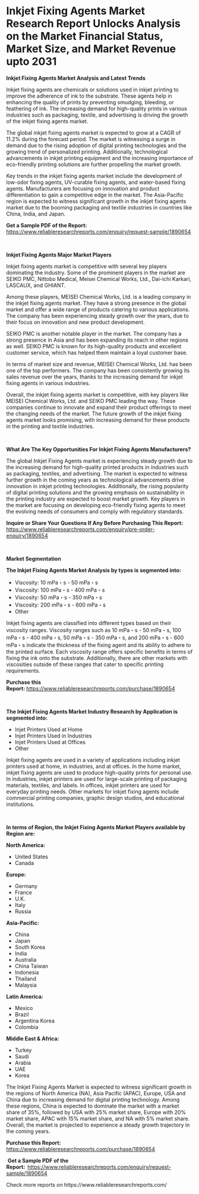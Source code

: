 <p><h1>Inkjet Fixing Agents Market Research Report Unlocks Analysis on the Market Financial Status, Market Size, and Market Revenue upto 2031</h1></p><p><strong>Inkjet Fixing Agents Market Analysis and Latest Trends</strong></p>
<p><p>Inkjet fixing agents are chemicals or solutions used in inkjet printing to improve the adherence of ink to the substrate. These agents help in enhancing the quality of prints by preventing smudging, bleeding, or feathering of ink. The increasing demand for high-quality prints in various industries such as packaging, textile, and advertising is driving the growth of the inkjet fixing agents market.</p><p>The global inkjet fixing agents market is expected to grow at a CAGR of 11.2% during the forecast period. The market is witnessing a surge in demand due to the rising adoption of digital printing technologies and the growing trend of personalized printing. Additionally, technological advancements in inkjet printing equipment and the increasing importance of eco-friendly printing solutions are further propelling the market growth.</p><p>Key trends in the inkjet fixing agents market include the development of low-odor fixing agents, UV-curable fixing agents, and water-based fixing agents. Manufacturers are focusing on innovation and product differentiation to gain a competitive edge in the market. The Asia-Pacific region is expected to witness significant growth in the inkjet fixing agents market due to the booming packaging and textile industries in countries like China, India, and Japan.</p></p>
<p><strong>Get a Sample PDF of the Report:&nbsp;</strong> <a href="https://www.reliableresearchreports.com/enquiry/request-sample/1890654">https://www.reliableresearchreports.com/enquiry/request-sample/1890654</a></p>
<p>&nbsp;</p>
<p><strong>Inkjet Fixing Agents Major Market Players</strong></p>
<p><p>Inkjet fixing agents market is competitive with several key players dominating the industry. Some of the prominent players in the market are SEIKO PMC, Nittobo Medical, Meisei Chemical Works, Ltd., Dai-ichi Karkari, LASCAUX, and GHIANT.</p><p>Among these players, MEISEI Chemical Works, Ltd. is a leading company in the inkjet fixing agents market. They have a strong presence in the global market and offer a wide range of products catering to various applications. The company has been experiencing steady growth over the years, due to their focus on innovation and new product development.</p><p>SEIKO PMC is another notable player in the market. The company has a strong presence in Asia and has been expanding its reach in other regions as well. SEIKO PMC is known for its high-quality products and excellent customer service, which has helped them maintain a loyal customer base.</p><p>In terms of market size and revenue, MEISEI Chemical Works, Ltd. has been one of the top performers. The company has been consistently growing its sales revenue over the years, thanks to the increasing demand for inkjet fixing agents in various industries.</p><p>Overall, the inkjet fixing agents market is competitive, with key players like MEISEI Chemical Works, Ltd. and SEIKO PMC leading the way. These companies continue to innovate and expand their product offerings to meet the changing needs of the market. The future growth of the inkjet fixing agents market looks promising, with increasing demand for these products in the printing and textile industries.</p></p>
<p>&nbsp;</p>
<p><strong>What Are The Key Opportunities For Inkjet Fixing Agents Manufacturers?</strong></p>
<p><p>The global Inkjet Fixing Agents market is experiencing steady growth due to the increasing demand for high-quality printed products in industries such as packaging, textiles, and advertising. The market is expected to witness further growth in the coming years as technological advancements drive innovation in inkjet printing technologies. Additionally, the rising popularity of digital printing solutions and the growing emphasis on sustainability in the printing industry are expected to boost market growth. Key players in the market are focusing on developing eco-friendly fixing agents to meet the evolving needs of consumers and comply with regulatory standards.</p></p>
<p><strong>Inquire or Share Your Questions If Any Before Purchasing This Report:</strong> <a href="https://www.reliableresearchreports.com/enquiry/pre-order-enquiry/1890654">https://www.reliableresearchreports.com/enquiry/pre-order-enquiry/1890654</a></p>
<p>&nbsp;</p>
<p><strong>Market Segmentation</strong></p>
<p><strong>The Inkjet Fixing Agents Market Analysis by types is segmented into:</strong></p>
<p><ul><li>Viscosity: 10 mPa・s - 50 mPa・s</li><li>Viscosity: 100 mPa・s - 400 mPa・s</li><li>Viscosity: 50 mPa・s - 350 mPa・s</li><li>Viscosity: 200 mPa・s - 600 mPa・s</li><li>Other</li></ul></p>
<p><p>Inkjet fixing agents are classified into different types based on their viscosity ranges. Viscosity ranges such as 10 mPa・s - 50 mPa・s, 100 mPa・s - 400 mPa・s, 50 mPa・s - 350 mPa・s, and 200 mPa・s - 600 mPa・s indicate the thickness of the fixing agent and its ability to adhere to the printed surface. Each viscosity range offers specific benefits in terms of fixing the ink onto the substrate. Additionally, there are other markets with viscosities outside of these ranges that cater to specific printing requirements.</p></p>
<p><strong>Purchase this Report:&nbsp;</strong><a href="https://www.reliableresearchreports.com/purchase/1890654">https://www.reliableresearchreports.com/purchase/1890654</a></p>
<p>&nbsp;</p>
<p><strong>The Inkjet Fixing Agents Market Industry Research by Application is segmented into:</strong></p>
<p><ul><li>Injet Printers Used at Home</li><li>Injet Printers Used in Industries</li><li>Injet Printers Used at Offices</li><li>Other</li></ul></p>
<p><p>Inkjet fixing agents are used in a variety of applications including inkjet printers used at home, in industries, and at offices. In the home market, inkjet fixing agents are used to produce high-quality prints for personal use. In industries, inkjet printers are used for large-scale printing of packaging materials, textiles, and labels. In offices, inkjet printers are used for everyday printing needs. Other markets for inkjet fixing agents include commercial printing companies, graphic design studios, and educational institutions.</p></p>
<p>&nbsp;</p>
<p><strong>In terms of Region, the Inkjet Fixing Agents Market Players available by Region are:</strong></p>
<p>
    <p> <strong> North America: </strong>
        <ul>
            <li>United States</li>
            <li>Canada</li>
        </ul>
        </p> 
    <p> <strong> Europe: </strong>
        <ul>
            <li>Germany</li>
            <li>France</li>
            <li>U.K.</li>
            <li>Italy</li>
            <li>Russia</li>
        </ul>
        </p> 
    <p> <strong> Asia-Pacific: </strong>
        <ul>
            <li>China</li>
            <li>Japan</li>
            <li>South Korea</li>
            <li>India</li>
            <li>Australia</li>
            <li>China Taiwan</li>
            <li>Indonesia</li>
            <li>Thailand</li>
            <li>Malaysia</li>
        </ul>
        </p> 
    <p> <strong> Latin America: </strong>
        <ul>
            <li>Mexico</li>
            <li>Brazil</li>
            <li>Argentina Korea</li>
            <li>Colombia</li>
        </ul>
        </p> 
    <p> <strong> Middle East & Africa: </strong>
        <ul>
            <li>Turkey</li>
            <li>Saudi</li>
            <li>Arabia</li>
            <li>UAE</li>
            <li>Korea</li>
        </ul>
    </p>
    </p>
<p><p>The Inkjet Fixing Agents Market is expected to witness significant growth in the regions of North America (NA), Asia Pacific (APAC), Europe, USA and China due to increasing demand for digital printing technology. Among these regions, China is expected to dominate the market with a market share of 35%, followed by USA with 25% market share, Europe with 20% market share, APAC with 15% market share, and NA with 5% market share. Overall, the market is projected to experience a steady growth trajectory in the coming years.</p></p>
<p><strong>Purchase this Report: </strong><a href="https://www.reliableresearchreports.com/purchase/1890654">https://www.reliableresearchreports.com/purchase/1890654</a></p>
<p>&nbsp;<strong>Get a Sample PDF of the Report:&nbsp;&nbsp;</strong><a href="https://www.reliableresearchreports.com/enquiry/request-sample/1890654">https://www.reliableresearchreports.com/enquiry/request-sample/1890654</a></p>
<p><strong></strong></p>
<p>Check more reports on https://www.reliableresearchreports.com/</p>